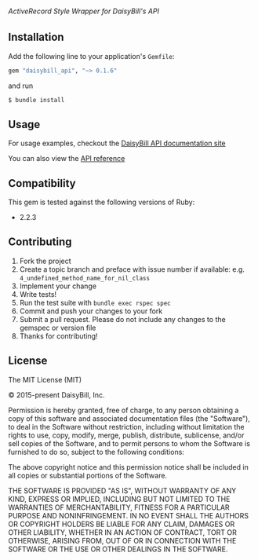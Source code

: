 ###### ActiveRecord Style Wrapper for DaisyBill's API

## Installation

Add the following line to your application's `Gemfile`:

```ruby
gem "daisybill_api", "~> 0.1.6"
```

and run

```bash
$ bundle install
```

## Usage
For usage examples, checkout the [DaisyBill API documentation site](https://dev.daisybill.com)

You can also view the [API reference](https://www.rubydoc.info/github/daisybill/daisybill_api/master)

## Compatibility
This gem is tested against the following versions of Ruby:

- 2.2.3

## Contributing
1. Fork the project
2. Create a topic branch and preface with issue number if available: e.g. `4_undefined_method_name_for_nil_class`
3. Implement your change
4. Write tests!
5. Run the test suite with `bundle exec rspec spec`
6. Commit and push your changes to your fork
7. Submit a pull request. Please do not include any changes to the gemspec or version file
8. Thanks for contributing!

## License
The MIT License (MIT)

© 2015-present DaisyBill, Inc.

Permission is hereby granted, free of charge, to any person obtaining a copy
of this software and associated documentation files (the "Software"), to deal
in the Software without restriction, including without limitation the rights
to use, copy, modify, merge, publish, distribute, sublicense, and/or sell
copies of the Software, and to permit persons to whom the Software is
furnished to do so, subject to the following conditions:

The above copyright notice and this permission notice shall be included in
all copies or substantial portions of the Software.

THE SOFTWARE IS PROVIDED "AS IS", WITHOUT WARRANTY OF ANY KIND, EXPRESS OR
IMPLIED, INCLUDING BUT NOT LIMITED TO THE WARRANTIES OF MERCHANTABILITY,
FITNESS FOR A PARTICULAR PURPOSE AND NONINFRINGEMENT. IN NO EVENT SHALL THE
AUTHORS OR COPYRIGHT HOLDERS BE LIABLE FOR ANY CLAIM, DAMAGES OR OTHER
LIABILITY, WHETHER IN AN ACTION OF CONTRACT, TORT OR OTHERWISE, ARISING FROM,
OUT OF OR IN CONNECTION WITH THE SOFTWARE OR THE USE OR OTHER DEALINGS IN
THE SOFTWARE.
